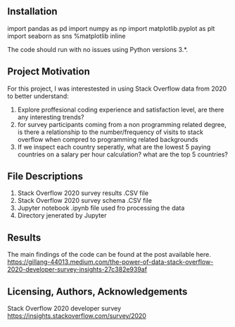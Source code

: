## Installation
import pandas as pd
import numpy as np
import matplotlib.pyplot as plt
import seaborn as sns
%matplotlib inline

The code should run with no issues using Python versions 3.*.

## Project Motivation
For this project, I was interestested in using Stack Overflow data from 2020 to better understand:

1. Explore proffesional coding experience and satisfaction level, are there any interesting trends?
2. for survey participants coming from a non programming related degree, is there a relationship to the number/frequency of visits to stack overflow when compred to programming related backgrounds
3. If we inspect each country seperatly, what are the lowest 5 paying countries on a salary per hour calculation? what are the top 5 countries? 

## File Descriptions
1. Stack Overflow 2020 survey results .CSV file
2. Stack Overflow 2020 survey schema .CSV file
3. Jupyter notebook .ipynb file used fro processing the data
4. Directory jenerated by Jupyter

## Results
The main findings of the code can be found at the post available here.
https://gillang-44013.medium.com/the-power-of-data-stack-overflow-2020-developer-survey-insights-27c382e939af

## Licensing, Authors, Acknowledgements
Stack Overflow 2020 developer survey
https://insights.stackoverflow.com/survey/2020

